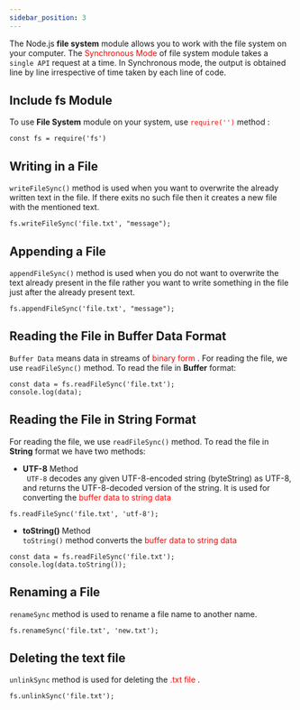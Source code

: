 ```yaml
---
sidebar_position: 3
---
```


The Node.js **file system** module allows you to work with the file system on your computer. The <font color="red"> Synchronous Mode </font> of file system module takes a ```single API``` request at a time. In Synchronous mode, the output is obtained line by line irrespective of time taken by each line of code.


## Include fs Module
To use **File System** module on your system, use <font color="red"> ```require('')``` </font> method :
``` 
const fs = require('fs')
```

## Writing in a File
```writeFileSync()``` method is used when you want to overwrite the already written text in the file. If there exits no such file then it creates a new file with the mentioned text.
```
fs.writeFileSync('file.txt', "message");
```

## Appending a File
```appendFileSync()``` method is used when you do not want to overwrite the text already present in the file rather you want to write something in the file just after the already present text.
```
fs.appendFileSync('file.txt', "message");
```

## Reading the File in Buffer Data Format
```Buffer Data``` means data in streams of <font color="red"> binary form </font>. For reading the file, we use ```readFileSync()``` method. To read the file in **Buffer** format: 
```
const data = fs.readFileSync('file.txt');
console.log(data);
```

## Reading the File in String Format
For reading the file, we use ```readFileSync()``` method. To read the file in **String** format we have two methods:<br/>
- **UTF-8** Method<br/>
``` UTF-8``` decodes any given UTF-8-encoded string (byteString) as UTF-8, and returns the UTF-8-decoded version of the string. It is used for converting the <font color="red"> buffer data to string data </font>
```
fs.readFileSync('file.txt', 'utf-8');
```
- **toString()** Method<br/>
```toString()``` method converts the <font color="red"> buffer data to string data </font>
```
const data = fs.readFileSync('file.txt');
console.log(data.toString());
```

## Renaming a File
```renameSync``` method is used to rename a file name to another name.
```
fs.renameSync('file.txt', 'new.txt');
```

## Deleting the text file
```unlinkSync``` method is used for deleting the <font color="red"> .txt file </font>.
```
fs.unlinkSync('file.txt');
```

